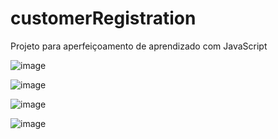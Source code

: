 # customerRegistration
Projeto para aperfeiçoamento de aprendizado com JavaScript

![image](https://user-images.githubusercontent.com/86863919/213289701-31ad52a1-5479-4da2-96d4-4845edf9e18b.png)

![image](https://user-images.githubusercontent.com/86863919/213289825-3cc01d38-f61e-429b-97d6-4f4804a4c475.png)

![image](https://user-images.githubusercontent.com/86863919/213290455-276f020e-3662-45cb-9558-8e358dceaafa.png)


![image](https://user-images.githubusercontent.com/86863919/213290236-e669afc1-73f8-46ff-a597-91e45767ecf5.png)
